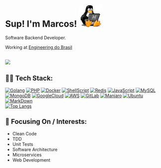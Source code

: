 <div style="margin-right: 30px;">
 <h1>
   Sup! I'm Marcos! 
  <!-- Image by tuxornot. OG img -> https://tenor.com/view/tux-linux-penguin-computer-typing-busy-gif-13909126 -->
  <img src="./img/tux-linux-penguin.gif" width="70px" height="70px">

 </h1>
</div>

Software Backend Developer. <br>

Working at <a href="https://www.engdb.com.br/">Engineering do Brasil</a> 


<br>
  <img height="180em" src="https://github-readme-stats.vercel.app/api?username=marcos-dev88&show_icons=true&theme=algolia&include_all_commits=true&count_private=true"/>

## 👨‍💻 Tech Stack:

[![Golang](https://img.shields.io/badge/Go-00ADD8?style=flat&logo=go&logoColor=white)](https://go.dev/)
[![PHP](https://img.shields.io/badge/PHP-777BB4?style=flat&logo=php&logoColor=white)](https://www.php.net/)
[![Docker](https://img.shields.io/badge/Docker-00ADD8?style=flat&logo=Docker&logoColor=white&color=blue)](https://hub.docker.com/)
[![ShellScript](https://img.shields.io/badge/Shell_Script-121011?style=flat&logo=gnu-bash&logoColor=white)](https://pt.wikipedia.org/wiki/Shell_script)
[![Redis](https://img.shields.io/badge/Redis-d00011?style=flat&logo=redis&logoColor=white)](https://redis.io/)
[![JavaScript](https://img.shields.io/badge/JavaScript-323330?style=flat&logo=javascript&logoColor=F7DF1E)](https://www.javascript.com/)
[![MySQL](https://img.shields.io/badge/MySQL-00000F?style=flat&logo=mysql&logoColor=white&color=gray)](https://www.mysql.com/)
[![MongoDB](https://img.shields.io/badge/MongoDB-4EA94B?style=flat&logo=mongodb&logoColor=white)](https://www.mongodb.com/)
[![GoogleCloud](https://img.shields.io/badge/Google_Cloud-323330?style=flat&logo=google-cloud)](https://cloud.google.com/)
[![AWS](https://img.shields.io/badge/Amazon_AWS-232F3E?style=flat&logo=amazon-aws&logoColor=white&color=orange)](https://aws.amazon.com/)
[![GitLab](https://img.shields.io/badge/GitLab-323330?style=flat&logo=gitlab)](https://about.gitlab.com/)
[![Manjaro](https://img.shields.io/badge/Manjaro-323330?style=flat&logo=manjaro)](https://manjaro.org/)
[![Ubuntu](https://img.shields.io/badge/Ubuntu-323330?style=flat&logo=ubuntu)](https://ubuntu.com/)
[![MarkDown](https://img.shields.io/badge/Markdown-000000?style=flat&logo=markdown&logoColor=white)](https://www.markdownguide.org/getting-started/)
<br>
 [![Top Langs](https://github-readme-stats.vercel.app/api/top-langs/?username=marcos-dev88&layout=compact&theme=algolia&langs_count=10&hide=html,css)](https://github.com/marcos-dev88/github-readme-stats)

## 🎯 Focusing On / Interests:
- Clean Code
- TDD
- Unit Tests
- Software Architecture
- Microservices
- Web Development

##
<div>
</div>

